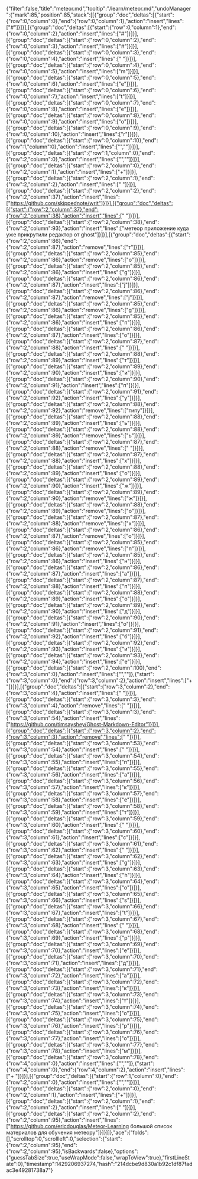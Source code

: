 {"filter":false,"title":"meteor.md","tooltip":"/learn/meteor.md","undoManager":{"mark":85,"position":85,"stack":[[{"group":"doc","deltas":[{"start":{"row":0,"column":0},"end":{"row":0,"column":1},"action":"insert","lines":["#"]}]}],[{"group":"doc","deltas":[{"start":{"row":0,"column":1},"end":{"row":0,"column":2},"action":"insert","lines":["#"]}]}],[{"group":"doc","deltas":[{"start":{"row":0,"column":2},"end":{"row":0,"column":3},"action":"insert","lines":["#"]}]}],[{"group":"doc","deltas":[{"start":{"row":0,"column":3},"end":{"row":0,"column":4},"action":"insert","lines":[" "]}]}],[{"group":"doc","deltas":[{"start":{"row":0,"column":4},"end":{"row":0,"column":5},"action":"insert","lines":["m"]}]}],[{"group":"doc","deltas":[{"start":{"row":0,"column":5},"end":{"row":0,"column":6},"action":"insert","lines":["e"]}]}],[{"group":"doc","deltas":[{"start":{"row":0,"column":6},"end":{"row":0,"column":7},"action":"insert","lines":["t"]}]}],[{"group":"doc","deltas":[{"start":{"row":0,"column":7},"end":{"row":0,"column":8},"action":"insert","lines":["e"]}]}],[{"group":"doc","deltas":[{"start":{"row":0,"column":8},"end":{"row":0,"column":9},"action":"insert","lines":["o"]}]}],[{"group":"doc","deltas":[{"start":{"row":0,"column":9},"end":{"row":0,"column":10},"action":"insert","lines":["r"]}]}],[{"group":"doc","deltas":[{"start":{"row":0,"column":10},"end":{"row":1,"column":0},"action":"insert","lines":["",""]}]}],[{"group":"doc","deltas":[{"start":{"row":1,"column":0},"end":{"row":2,"column":0},"action":"insert","lines":["",""]}]}],[{"group":"doc","deltas":[{"start":{"row":2,"column":0},"end":{"row":2,"column":1},"action":"insert","lines":["+"]}]}],[{"group":"doc","deltas":[{"start":{"row":2,"column":1},"end":{"row":2,"column":2},"action":"insert","lines":[" "]}]}],[{"group":"doc","deltas":[{"start":{"row":2,"column":2},"end":{"row":2,"column":37},"action":"insert","lines":["https://github.com/skippednote/writ"]}]}],[{"group":"doc","deltas":[{"start":{"row":2,"column":37},"end":{"row":2,"column":38},"action":"insert","lines":[" "]}]}],[{"group":"doc","deltas":[{"start":{"row":2,"column":38},"end":{"row":2,"column":93},"action":"insert","lines":["метеор приложение куда уже прикрутили редактор от ghost"]}]}],[{"group":"doc","deltas":[{"start":{"row":2,"column":86},"end":{"row":2,"column":87},"action":"remove","lines":["т"]}]}],[{"group":"doc","deltas":[{"start":{"row":2,"column":85},"end":{"row":2,"column":86},"action":"remove","lines":["о"]}]}],[{"group":"doc","deltas":[{"start":{"row":2,"column":85},"end":{"row":2,"column":86},"action":"insert","lines":["g"]}]}],[{"group":"doc","deltas":[{"start":{"row":2,"column":86},"end":{"row":2,"column":87},"action":"insert","lines":["j"]}]}],[{"group":"doc","deltas":[{"start":{"row":2,"column":86},"end":{"row":2,"column":87},"action":"remove","lines":["j"]}]}],[{"group":"doc","deltas":[{"start":{"row":2,"column":85},"end":{"row":2,"column":86},"action":"remove","lines":["g"]}]}],[{"group":"doc","deltas":[{"start":{"row":2,"column":85},"end":{"row":2,"column":86},"action":"insert","lines":["п"]}]}],[{"group":"doc","deltas":[{"start":{"row":2,"column":86},"end":{"row":2,"column":87},"action":"insert","lines":["о"]}]}],[{"group":"doc","deltas":[{"start":{"row":2,"column":87},"end":{"row":2,"column":88},"action":"insert","lines":[" "]}]}],[{"group":"doc","deltas":[{"start":{"row":2,"column":88},"end":{"row":2,"column":89},"action":"insert","lines":["т"]}]}],[{"group":"doc","deltas":[{"start":{"row":2,"column":89},"end":{"row":2,"column":90},"action":"insert","lines":["и"]}]}],[{"group":"doc","deltas":[{"start":{"row":2,"column":90},"end":{"row":2,"column":91},"action":"insert","lines":["п"]}]}],[{"group":"doc","deltas":[{"start":{"row":2,"column":91},"end":{"row":2,"column":92},"action":"insert","lines":["у"]}]}],[{"group":"doc","deltas":[{"start":{"row":2,"column":88},"end":{"row":2,"column":92},"action":"remove","lines":["типу"]}]}],[{"group":"doc","deltas":[{"start":{"row":2,"column":88},"end":{"row":2,"column":89},"action":"insert","lines":["ь"]}]}],[{"group":"doc","deltas":[{"start":{"row":2,"column":88},"end":{"row":2,"column":89},"action":"remove","lines":["ь"]}]}],[{"group":"doc","deltas":[{"start":{"row":2,"column":87},"end":{"row":2,"column":88},"action":"remove","lines":[" "]}]}],[{"group":"doc","deltas":[{"start":{"row":2,"column":87},"end":{"row":2,"column":88},"action":"insert","lines":["х"]}]}],[{"group":"doc","deltas":[{"start":{"row":2,"column":88},"end":{"row":2,"column":89},"action":"insert","lines":["о"]}]}],[{"group":"doc","deltas":[{"start":{"row":2,"column":89},"end":{"row":2,"column":90},"action":"insert","lines":["ж"]}]}],[{"group":"doc","deltas":[{"start":{"row":2,"column":89},"end":{"row":2,"column":90},"action":"remove","lines":["ж"]}]}],[{"group":"doc","deltas":[{"start":{"row":2,"column":88},"end":{"row":2,"column":89},"action":"remove","lines":["о"]}]}],[{"group":"doc","deltas":[{"start":{"row":2,"column":87},"end":{"row":2,"column":88},"action":"remove","lines":["х"]}]}],[{"group":"doc","deltas":[{"start":{"row":2,"column":86},"end":{"row":2,"column":87},"action":"remove","lines":["о"]}]}],[{"group":"doc","deltas":[{"start":{"row":2,"column":85},"end":{"row":2,"column":86},"action":"remove","lines":["п"]}]}],[{"group":"doc","deltas":[{"start":{"row":2,"column":85},"end":{"row":2,"column":86},"action":"insert","lines":["н"]}]}],[{"group":"doc","deltas":[{"start":{"row":2,"column":86},"end":{"row":2,"column":87},"action":"insert","lines":["а"]}]}],[{"group":"doc","deltas":[{"start":{"row":2,"column":87},"end":{"row":2,"column":88},"action":"insert","lines":["п"]}]}],[{"group":"doc","deltas":[{"start":{"row":2,"column":88},"end":{"row":2,"column":89},"action":"insert","lines":["о"]}]}],[{"group":"doc","deltas":[{"start":{"row":2,"column":89},"end":{"row":2,"column":90},"action":"insert","lines":["д"]}]}],[{"group":"doc","deltas":[{"start":{"row":2,"column":90},"end":{"row":2,"column":91},"action":"insert","lines":["о"]}]}],[{"group":"doc","deltas":[{"start":{"row":2,"column":91},"end":{"row":2,"column":92},"action":"insert","lines":["б"]}]}],[{"group":"doc","deltas":[{"start":{"row":2,"column":92},"end":{"row":2,"column":93},"action":"insert","lines":["и"]}]}],[{"group":"doc","deltas":[{"start":{"row":2,"column":93},"end":{"row":2,"column":94},"action":"insert","lines":["е"]}]}],[{"group":"doc","deltas":[{"start":{"row":2,"column":100},"end":{"row":3,"column":0},"action":"insert","lines":["",""]},{"start":{"row":3,"column":0},"end":{"row":3,"column":2},"action":"insert","lines":["+ "]}]}],[{"group":"doc","deltas":[{"start":{"row":3,"column":2},"end":{"row":3,"column":4},"action":"insert","lines":["  "]}]}],[{"group":"doc","deltas":[{"start":{"row":3,"column":3},"end":{"row":3,"column":4},"action":"remove","lines":[" "]}]}],[{"group":"doc","deltas":[{"start":{"row":3,"column":3},"end":{"row":3,"column":54},"action":"insert","lines":["https://github.com/timsayshey/Ghost-Markdown-Editor"]}]}],[{"group":"doc","deltas":[{"start":{"row":3,"column":2},"end":{"row":3,"column":3},"action":"remove","lines":[" "]}]}],[{"group":"doc","deltas":[{"start":{"row":3,"column":53},"end":{"row":3,"column":54},"action":"insert","lines":[" "]}]}],[{"group":"doc","deltas":[{"start":{"row":3,"column":54},"end":{"row":3,"column":55},"action":"insert","lines":["п"]}]}],[{"group":"doc","deltas":[{"start":{"row":3,"column":55},"end":{"row":3,"column":56},"action":"insert","lines":["а"]}]}],[{"group":"doc","deltas":[{"start":{"row":3,"column":56},"end":{"row":3,"column":57},"action":"insert","lines":["к"]}]}],[{"group":"doc","deltas":[{"start":{"row":3,"column":57},"end":{"row":3,"column":58},"action":"insert","lines":["е"]}]}],[{"group":"doc","deltas":[{"start":{"row":3,"column":58},"end":{"row":3,"column":59},"action":"insert","lines":["т"]}]}],[{"group":"doc","deltas":[{"start":{"row":3,"column":59},"end":{"row":3,"column":60},"action":"insert","lines":[" "]}]}],[{"group":"doc","deltas":[{"start":{"row":3,"column":60},"end":{"row":3,"column":61},"action":"insert","lines":["с"]}]}],[{"group":"doc","deltas":[{"start":{"row":3,"column":61},"end":{"row":3,"column":62},"action":"insert","lines":[" "]}]}],[{"group":"doc","deltas":[{"start":{"row":3,"column":62},"end":{"row":3,"column":63},"action":"insert","lines":["g"]}]}],[{"group":"doc","deltas":[{"start":{"row":3,"column":63},"end":{"row":3,"column":64},"action":"insert","lines":["h"]}]}],[{"group":"doc","deltas":[{"start":{"row":3,"column":64},"end":{"row":3,"column":65},"action":"insert","lines":["o"]}]}],[{"group":"doc","deltas":[{"start":{"row":3,"column":65},"end":{"row":3,"column":66},"action":"insert","lines":["s"]}]}],[{"group":"doc","deltas":[{"start":{"row":3,"column":66},"end":{"row":3,"column":67},"action":"insert","lines":["t"]}]}],[{"group":"doc","deltas":[{"start":{"row":3,"column":67},"end":{"row":3,"column":68},"action":"insert","lines":[" "]}]}],[{"group":"doc","deltas":[{"start":{"row":3,"column":68},"end":{"row":3,"column":69},"action":"insert","lines":["р"]}]}],[{"group":"doc","deltas":[{"start":{"row":3,"column":69},"end":{"row":3,"column":70},"action":"insert","lines":["е"]}]}],[{"group":"doc","deltas":[{"start":{"row":3,"column":70},"end":{"row":3,"column":71},"action":"insert","lines":["д"]}]}],[{"group":"doc","deltas":[{"start":{"row":3,"column":71},"end":{"row":3,"column":72},"action":"insert","lines":["а"]}]}],[{"group":"doc","deltas":[{"start":{"row":3,"column":72},"end":{"row":3,"column":73},"action":"insert","lines":["к"]}]}],[{"group":"doc","deltas":[{"start":{"row":3,"column":73},"end":{"row":3,"column":74},"action":"insert","lines":["т"]}]}],[{"group":"doc","deltas":[{"start":{"row":3,"column":74},"end":{"row":3,"column":75},"action":"insert","lines":["о"]}]}],[{"group":"doc","deltas":[{"start":{"row":3,"column":75},"end":{"row":3,"column":76},"action":"insert","lines":["р"]}]}],[{"group":"doc","deltas":[{"start":{"row":3,"column":76},"end":{"row":3,"column":77},"action":"insert","lines":["о"]}]}],[{"group":"doc","deltas":[{"start":{"row":3,"column":77},"end":{"row":3,"column":78},"action":"insert","lines":["м"]}]}],[{"group":"doc","deltas":[{"start":{"row":3,"column":78},"end":{"row":4,"column":0},"action":"insert","lines":["",""]},{"start":{"row":4,"column":0},"end":{"row":4,"column":2},"action":"insert","lines":["+ "]}]}],[{"group":"doc","deltas":[{"start":{"row":1,"column":0},"end":{"row":2,"column":0},"action":"insert","lines":["",""]}]}],[{"group":"doc","deltas":[{"start":{"row":2,"column":0},"end":{"row":2,"column":1},"action":"insert","lines":["+"]}]}],[{"group":"doc","deltas":[{"start":{"row":2,"column":1},"end":{"row":2,"column":2},"action":"insert","lines":[" "]}]}],[{"group":"doc","deltas":[{"start":{"row":2,"column":2},"end":{"row":2,"column":95},"action":"insert","lines":["https://github.com/ericdouglas/Meteor-Learning большой список материалов для обучения метеору"]}]}]]},"ace":{"folds":[],"scrolltop":0,"scrollleft":0,"selection":{"start":{"row":2,"column":95},"end":{"row":2,"column":95},"isBackwards":false},"options":{"guessTabSize":true,"useWrapMode":false,"wrapToView":true},"firstLineState":0},"timestamp":1429206937274,"hash":"214dcbe9d830a1b92c1df87fadac3e49281738a7"}